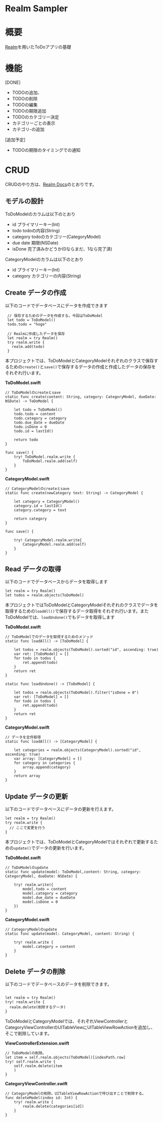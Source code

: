 # Realm Sampler

# 概要
[Realm](https://realm.io/)を用いたToDoアプリの基礎

# 機能
[DONE]
- TODOの追加、
- TODOの削除
- TODOの編集
- TODOの期限追加
- TODOのカテゴリー決定
- カテゴリーごとの表示
- カテゴリ-の追加

[追加予定]
- TODOの期限のタイミングでの通知

# CRUD
CRUDのやり方は、[Realm Docs](https://realm.io/jp/docs/swift/latest/)のとおりです。

## モデルの設計
ToDoModelのカラムは以下のとおり
- id プライマリーキー(Int)
- todo todoの内容(String)
- category todoのカテゴリー(CategoryModel)
- due date 期限(NSDate)
- isDone 完了済みかどうか(0ならまだ、1なら完了済)

CategoryModelのカラムは以下のとおり
- id プライマリーキー(Int)
- category カテゴリーの内容(String)

## Create データの作成
以下のコードでデータベースにデータを作成できます
```
 // 保存するためのデータを作成する。今回はToDoModel
 let todo = ToDoModel()
 todo.todo = "hoge"

 // Realmに作成したデータを保存
 let realm = try Realm()
 try realm.write {
   realm.add(todo)
 }
```

本プロジェクトでは、ToDoModelとCategoryModelそれぞれのクラスで保存するための```create()```と```save()```で保存するデータの作成と作成したデータの保存をそれぞれ行います。

**ToDoModel.swift**
```
// ToDoModelのcreateとsave
static func create(content: String, category: CategoryModel, dueDate: NSDate) -> ToDoModel {

    let todo = ToDoModel()
    todo.todo = content
    todo.category = category
    todo.due_date = dueDate
    todo.isDone = 0
    todo.id = lastId()

    return todo
}

func save() {
    try! ToDoModel.realm.write {
        ToDoModel.realm.add(self)
    }
}
```

**CategoryModel.swift**
```
// CategoryModelのcreateとsave
static func create(newCategory text: String) -> CategoryModel {

    let category = CategoryModel()
    category.id = lastId()
    category.category = text

    return category
}

func save() {

    try! CategoryModel.realm.write{
        CategoryModel.realm.add(self)
    }
}
```

## Read データの取得
以下のコードでデータベースからデータを取得します

```
let realm = try Realm()
let todos = realm.objects(ToDoModel)
```

本プロジェクトではToDoModelとCategoryModelそれぞれのクラスでデータを取得するための```loadAll()```で保存するデータ取得をそれぞれ行います。またToDoModelでは、```loadUndone()```でもデータを取得します

**ToDoModel.swift**
```
// ToDoModelでのデータを取得するためのメソッド
static func loadAll() -> [ToDoModel] {

    let todos = realm.objects(ToDoModel).sorted("id", ascending: true)
    var ret: [ToDoModel] = []
    for todo in todos {
        ret.append(todo)
    }
    return ret
}

static func loadUndone() -> [ToDoModel] {

    let todos = realm.objects(ToDoModel).filter("isDone = 0")
    var ret: [ToDoModel] = []
    for todo in todos {
        ret.append(todo)
    }
    return ret
}
```

**CategoryModel.swift**
```
// データを全件取得
static func loadAll() -> [CategoryModel] {

    let categories = realm.objects(CategoryModel).sorted("id", ascending: true)
    var array: [CategoryModel] = []
    for category in categories {
        array.append(category)
    }
    return array
}
```

## Update データの更新
以下のコードでデータベースにデータの更新を行えます。

```
let realm = try Realm()
try realm.write {
  // ここで変更を行う
}
```

本プロジェクトでは、ToDoModelとCategoryModelではそれぞれで更新するための```update()```でデータの更新を行います。

**ToDoModel.swift**
```
// ToDoModelのupdate
static func update(model: ToDoModel,content: String, category: CategoryModel, dueDate: NSDate) {

    try! realm.write({
        model.todo = content
        model.category = category
        model.due_date = dueDate
        model.isDone = 0
    })
}

```

**CategoryModel.swift**
```
// CategoryModelのupdate
static func update(model: CategoryModel, content: String) {

    try! realm.write {
        model.category = content
    }
}
```
## Delete データの削除

以下のコードでデータベースのデータを削除できます。

```

let realm = try Realm()
try! realm.write {
  realm.delete(削除するデータ)
}   
```

ToDoModelとCategoryModelでは、それぞれViewControllerとCategoryViewControllerのUITableViewにUITableViewRowActionを追加し、そこで削除しています。

**ViewControllerExtension.swift**
```
// ToDoModelの削除。
let item = self.realm.objects(ToDoModel)[indexPath.row]
try! self.realm.write {
    self.realm.delete(item
    )
}

```
**CategoryViewController.swift**
```
// CategoryModelの削除。UITableViewRowActionで呼び出すことで削除する。
func deleteModel(index id: Int) {
    try! realm.write {
        realm.delete(categories[id])
    }
}
```

